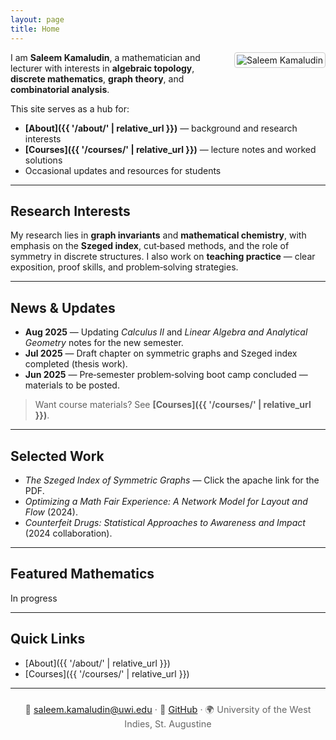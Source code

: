```yaml
---
layout: page
title: Home
---
```


<!-- Optional headshot: upload /assets/img/profile.jpg -->
<img src="{{ '/assets/img/profile.jpg' | relative_url }}"
     alt="Saleem Kamaludin"
     style="float:right; margin:0 0 1rem 1rem; max-width:200px; border:1px solid #ccc; padding:3px; border-radius:4px;">

I am **Saleem Kamaludin**, a mathematician and lecturer with interests in **algebraic topology**,  **discrete mathematics**, **graph theory**, and **combinatorial analysis**.

This site serves as a hub for:
- **[About]({{ '/about/' | relative_url }})** — background and research interests  
- **[Courses]({{ '/courses/' | relative_url }})** — lecture notes and worked solutions  
- Occasional updates and resources for students

---

## Research Interests
My research lies in **graph invariants** and **mathematical chemistry**, with emphasis on the **Szeged index**, cut‑based methods, and the role of symmetry in discrete structures. I also work on **teaching practice** — clear exposition, proof skills, and problem‑solving strategies.

---

## News & Updates
- **Aug 2025** — Updating *Calculus II* and *Linear Algebra and Analytical Geometry* notes for the new semester.  
- **Jul 2025** — Draft chapter on symmetric graphs and Szeged index completed (thesis work).  
- **Jun 2025** — Pre‑semester problem‑solving boot camp concluded — materials to be posted.

> Want course materials? See **[Courses]({{ '/courses/' | relative_url }})**.

---

## Selected Work
- *The Szeged Index of Symmetric Graphs* — Click the apache link for the PDF.  
- *Optimizing a Math Fair Experience: A Network Model for Layout and Flow* (2024).  
- *Counterfeit Drugs: Statistical Approaches to Awareness and Impact* (2024 collaboration).

---

## Featured Mathematics
In progress

---

## Quick Links
- [About]({{ '/about/' | relative_url }})
- [Courses]({{ '/courses/' | relative_url }})

---

<p style="font-size:0.9rem; color:#666; text-align:center; margin-top:1.5rem;">
📧 <a href="mailto:saleem.kamaludin@uwi.edu">saleem.kamaludin@uwi.edu</a> ·
🔗 <a href="https://github.com/SaleemKamaludin">GitHub</a> ·
🌍 University of the West Indies, St. Augustine
</p>
